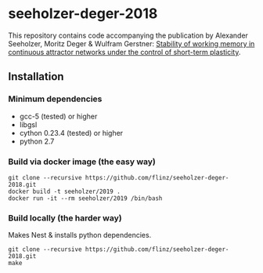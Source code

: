 # seeholzer-deger-2018

This repository contains code accompanying the publication by Alexander Seeholzer, Moritz Deger & Wulfram Gerstner: [Stability of working memory in continuous attractor networks under the control of short-term plasticity](https://www.biorxiv.org/content/early/2018/09/23/424515.1).

## Installation

### Minimum dependencies
* gcc-5 (tested) or higher
* libgsl
* cython 0.23.4 (tested) or higher
* python 2.7

### Build via docker image (the easy way)
```
git clone --recursive https://github.com/flinz/seeholzer-deger-2018.git
docker build -t seeholzer/2019 .
docker run -it --rm seeholzer/2019 /bin/bash
```

### Build locally (the harder way)
Makes Nest & installs python dependencies.
```
git clone --recursive https://github.com/flinz/seeholzer-deger-2018.git
make
```
